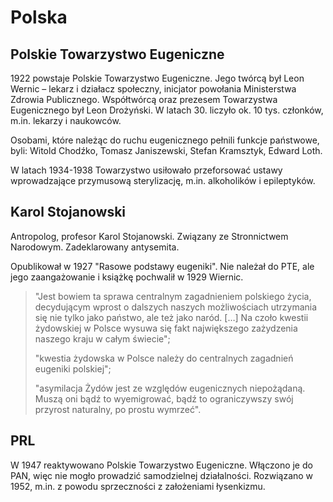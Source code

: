 # Polska

## Polskie Towarzystwo Eugeniczne

1922 powstaje Polskie Towarzystwo Eugeniczne. Jego twórcą był Leon Wernic – lekarz i działacz społeczny, inicjator powołania Ministerstwa Zdrowia Publicznego. Współtwórcą oraz prezesem Towarzystwa Eugenicznego był Leon Drożyński. W latach 30. liczyło ok. 10 tys. członków, m.in. lekarzy i naukowców.

Osobami, które należąc do ruchu eugenicznego pełnili funkcje państwowe, byli: Witold Chodźko, Tomasz Janiszewski, Stefan Kramsztyk, Edward Loth.

W latach 1934-1938 Towarzystwo usiłowało przeforsować ustawy wprowadzające przymusową sterylizację, m.in. alkoholików i epileptyków.

## Karol Stojanowski

Antropolog, profesor Karol Stojanowski. Związany ze Stronnictwem Narodowym. Zadeklarowany antysemita.

Opublikował w 1927 "Rasowe podstawy eugeniki". Nie należał do PTE, ale jego zaangażowanie i książkę pochwalił w 1929 Wiernic.

> "Jest bowiem ta sprawa centralnym zagadnieniem polskiego życia, decydującym wprost o dalszych naszych możliwościach utrzymania się nie tylko jako państwo, ale też jako naród. […] Na czoło kwestii żydowskiej w Polsce wysuwa się fakt największego zażydzenia naszego kraju w całym świecie";
> 
> "kwestia żydowska w Polsce należy do centralnych zagadnień eugeniki polskiej";
> 
> "asymilacja Żydów jest ze względów eugenicznych niepożądaną. Muszą oni bądź to wyemigrować, bądź to ograniczywszy swój przyrost naturalny, po prostu wymrzeć".

## PRL

W 1947 reaktywowano Polskie Towarzystwo Eugeniczne. Włączono je do PAN, więc nie mogło prowadzić samodzielnej działalności. Rozwiązano w 1952, m.in. z powodu sprzeczności z założeniami łysenkizmu.

